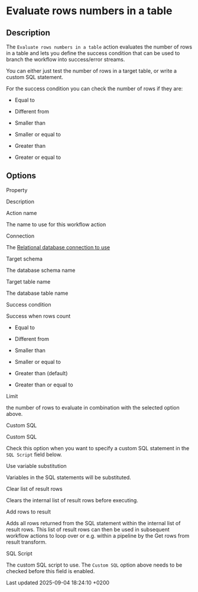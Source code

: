 <div id="header">

# Evaluate rows numbers in a table

</div>

<div id="content">

<div class="sect1">

## Description

<div class="sectionbody">

<div class="paragraph">

The `Evaluate rows numbers in a table` action evaluates the number of rows in a table and lets you define the success condition that can be used to branch the workflow into success/error streams.

</div>

<div class="paragraph">

You can either just test the number of rows in a target table, or write a custom SQL statement.

</div>

<div class="paragraph">

For the success condition you can check the number of rows if they are:

</div>

<div class="ulist">

  - Equal to

  - Different from

  - Smaller than

  - Smaller or equal to

  - Greater than

  - Greater or equal to

</div>

</div>

</div>

<div class="sect1">

## Options

<div class="sectionbody">

Property

</div>

</div>

</div>

Description

Action name

The name to use for this workflow action

Connection

The [Relational database connection to use](metadata-types/rdbms-connection.M2ttN3EQe2)

Target schema

The database schema name

Target table name

The database table name

Success condition

Success when rows count

<div class="content">

<div class="ulist">

  - Equal to

  - Different from

  - Smaller than

  - Smaller or equal to

  - Greater than (default)

  - Greater than or equal to

</div>

</div>

Limit

the number of rows to evaluate in combination with the selected option above.

Custom SQL

Custom SQL

Check this option when you want to specify a custom SQL statement in the `SQL Script` field below.

Use variable substitution

Variables in the SQL statements will be substituted.

Clear list of result rows

Clears the internal list of result rows before executing.

Add rows to result

Adds all rows returned from the SQL statement within the internal list of result rows. This list of result rows can then be used in subsequent workflow actions to loop over or e.g. within a pipeline by the Get rows from result transform.

SQL Script

The custom SQL script to use. The `Custom SQL` option above needs to be checked before this field is enabled.

<div id="footer">

<div id="footer-text">

Last updated 2025-09-04 18:24:10 +0200

</div>

</div>
